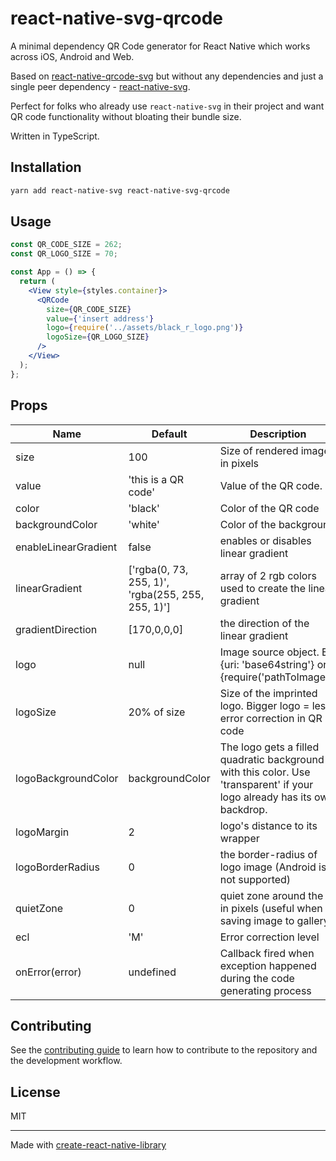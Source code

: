 # react-native-svg-qrcode

A minimal dependency QR Code generator for React Native which works across iOS, Android and Web.

Based on [react-native-qrcode-svg](https://github.com/Expensify/react-native-qrcode-svg) but without any dependencies and just a single peer dependency - [react-native-svg](https://github.com/software-mansion/react-native-svg).

Perfect for folks who already use `react-native-svg` in their project and want QR code functionality without bloating their bundle size.

Written in TypeScript.

## Installation

```bash
yarn add react-native-svg react-native-svg-qrcode
```

## Usage

```jsx
const QR_CODE_SIZE = 262;
const QR_LOGO_SIZE = 70;

const App = () => {
  return (
    <View style={styles.container}>
      <QRCode
        size={QR_CODE_SIZE}
        value={'insert address'}
        logo={require('../assets/black_r_logo.png')}
        logoSize={QR_LOGO_SIZE}
      />
    </View>
  );
};
```

## Props

| Name                 | Default                                           | Description                                                                                                               |
| -------------------- | ------------------------------------------------- | ------------------------------------------------------------------------------------------------------------------------- |
| size                 | 100                                               | Size of rendered image in pixels                                                                                          |
| value                | 'this is a QR code'                               | Value of the QR code.                                                                                                     |
| color                | 'black'                                           | Color of the QR code                                                                                                      |
| backgroundColor      | 'white'                                           | Color of the background                                                                                                   |
| enableLinearGradient | false                                             | enables or disables linear gradient                                                                                       |
| linearGradient       | ['rgba(0, 73, 255, 1)', 'rgba(255, 255, 255, 1)'] | array of 2 rgb colors used to create the linear gradient                                                                  |
| gradientDirection    | [170,0,0,0]                                       | the direction of the linear gradient                                                                                      |
| logo                 | null                                              | Image source object. Ex. {uri: 'base64string'} or {require('pathToImage')}                                                |
| logoSize             | 20% of size                                       | Size of the imprinted logo. Bigger logo = less error correction in QR code                                                |
| logoBackgroundColor  | backgroundColor                                   | The logo gets a filled quadratic background with this color. Use 'transparent' if your logo already has its own backdrop. |
| logoMargin           | 2                                                 | logo's distance to its wrapper                                                                                            |
| logoBorderRadius     | 0                                                 | the border-radius of logo image (Android is not supported)                                                                |
| quietZone            | 0                                                 | quiet zone around the qr in pixels (useful when saving image to gallery)                                                  |
| ecl                  | 'M'                                               | Error correction level                                                                                                    |
| onError(error)       | undefined                                         | Callback fired when exception happened during the code generating process                                                 |

## Contributing

See the [contributing guide](CONTRIBUTING.md) to learn how to contribute to the repository and the development workflow.

## License

MIT

---

Made with [create-react-native-library](https://github.com/callstack/react-native-builder-bob)
